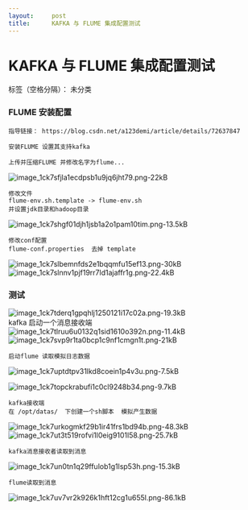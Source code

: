 ```yaml
---
layout:     post
title:      KAFKA 与 FLUME 集成配置测试
---
```

<div id="article_content" class="article_content clearfix csdn-tracking-statistics" data-pid="blog" data-mod="popu_307" data-dsm="post">
								            <div id="content_views" class="markdown_views prism-atom-one-dark">
							<!-- flowchart 箭头图标 勿删 -->
							<svg xmlns="http://www.w3.org/2000/svg" style="display: none;"><path stroke-linecap="round" d="M5,0 0,2.5 5,5z" id="raphael-marker-block" style="-webkit-tap-highlight-color: rgba(0, 0, 0, 0);"></path></svg>
							<h1 id="kafka-与-flume-集成配置测试">KAFKA 与 FLUME 集成配置测试</h1>

<p>标签（空格分隔）： 未分类</p>



<h3 id="flume-安装配置">FLUME 安装配置</h3>

<pre><code>指导链接： https://blog.csdn.net/a123demi/article/details/72637847

安装FLUME 设置其支持kafka

上传并压缩FLUME 并修改名字为flume...
</code></pre>

<p><img src="http://static.zybuluo.com/825973286/6lft0kwarpt290dqz1esdxhj/image_1ck7sfjla1ecdpsb1u9jq6jht79.png" alt="image_1ck7sfjla1ecdpsb1u9jq6jht79.png-22kB" title="">    </p>

<pre><code>修改文件
flume-env.sh.template -&gt; flume-env.sh
并设置jdk目录和hadoop目录
</code></pre>

<p><img src="http://static.zybuluo.com/825973286/2aqf6gxc53og5ll2i9dq71f1/image_1ck7shgf01djh1jsb1a2o1pam10tim.png" alt="image_1ck7shgf01djh1jsb1a2o1pam10tim.png-13.5kB" title="">    </p>

<pre><code>修改conf配置
flume-conf.properties  去掉 template
</code></pre>

<p><img src="http://static.zybuluo.com/825973286/lkt57nfdgg3k38d5vya4xl59/image_1ck7slbemnfds2e1bqqmfu15ef13.png" alt="image_1ck7slbemnfds2e1bqqmfu15ef13.png-30kB" title=""> <br>
<img src="http://static.zybuluo.com/825973286/4lusn4xj7lzx21qkit2pecgf/image_1ck7slnnv1pjf19rr7ld1ajaffr1g.png" alt="image_1ck7slnnv1pjf19rr7ld1ajaffr1g.png-22.4kB" title=""> </p>



<h3 id="测试">测试</h3>

<p><img src="http://static.zybuluo.com/825973286/v0yu7nljnf5fywm7hp8je6ul/image_1ck7tderq1gpqhlj1250121i17c02a.png" alt="image_1ck7tderq1gpqhlj1250121i17c02a.png-19.3kB" title=""> <br>
    kafka 启动一个消息接收端 <br>
<img src="http://static.zybuluo.com/825973286/3cwofs95beqi163l7d442kvh/image_1ck7tlruu6u0132q1sid1610o392n.png" alt="image_1ck7tlruu6u0132q1sid1610o392n.png-11.4kB" title=""> <br>
<img src="http://static.zybuluo.com/825973286/z2beiblwzjv4q2wofdf4jccw/image_1ck7svp9r1ta0bcp1c9nf1cmgn1t.png" alt="image_1ck7svp9r1ta0bcp1c9nf1cmgn1t.png-21kB" title=""></p>

<pre><code>启动flume 读取模拟日志数据
</code></pre>

<p><img src="http://static.zybuluo.com/825973286/0w67vdqk6byidlhc88ik3v11/image_1ck7uptdtpv31lkd8coein1p4v3u.png" alt="image_1ck7uptdtpv31lkd8coein1p4v3u.png-7.5kB" title="">    </p>

<p><img src="http://static.zybuluo.com/825973286/98mkybjp30zr1vtmgicgp864/image_1ck7topckrabufi1c0cl9248b34.png" alt="image_1ck7topckrabufi1c0cl9248b34.png-9.7kB" title="">    </p>

<pre><code>kafka接收端
在 /opt/datas/  下创建一个sh脚本  模拟产生数据
</code></pre>

<p><img src="http://static.zybuluo.com/825973286/iffzfs74lqhu1h7p9u8cz6jp/image_1ck7urkogmkf29b1ir41frs1bd94b.png" alt="image_1ck7urkogmkf29b1ir41frs1bd94b.png-48.3kB" title=""> <br>
<img src="http://static.zybuluo.com/825973286/19uo7a5fixvymp68246023yn/image_1ck7ut3t519rofvi1l0eig9101l58.png" alt="image_1ck7ut3t519rofvi1l0eig9101l58.png-25.7kB" title=""></p>

<pre><code>kafka消息接收者读取到消息
</code></pre>

<p><img src="http://static.zybuluo.com/825973286/d3nv7zqpeyum55bar54amqsx/image_1ck7un0tn1q29ffulob1g1lsp53h.png" alt="image_1ck7un0tn1q29ffulob1g1lsp53h.png-15.3kB" title=""></p>

<pre><code>flume读取到消息
</code></pre>

<p><img src="http://static.zybuluo.com/825973286/bbtg04j76487ls0wwplo6q01/image_1ck7uv7vr2k926k1hft12cg1u655l.png" alt="image_1ck7uv7vr2k926k1hft12cg1u655l.png-86.1kB" title="">    </p>            </div>
						<link href="https://csdnimg.cn/release/phoenix/mdeditor/markdown_views-9e5741c4b9.css" rel="stylesheet">
                </div>